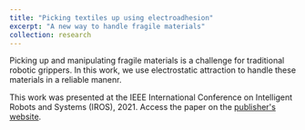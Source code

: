 ```yaml
---
title: "Picking textiles up using electroadhesion"
excerpt: "A new way to handle fragile materials"
collection: research
---
```


Picking up and manipulating fragile materials is a challenge for traditional robotic grippers. In this work, we use electrostatic attraction to handle these materials in a reliable manenr.

This work was presented at the IEEE International Conference on Intelligent Robots and Systems (IROS), 2021. Access the paper on the [publisher's website](https://ieeexplore.ieee.org/document/9636095).
